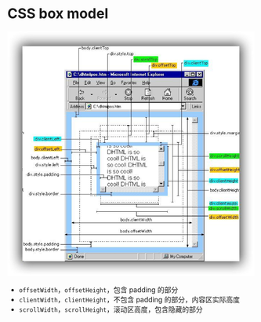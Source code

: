 # CSS box model

![css-box-model](./assets/offset-client-scroll.jpg)

- `offsetWidth`，`offsetHeight`，包含 padding 的部分
- `clientWidth`，`clientHeight`，不包含 padding 的部分，内容区实际高度
- `scrollWidth`，`scrollHeight`，滚动区高度，包含隐藏的部分
